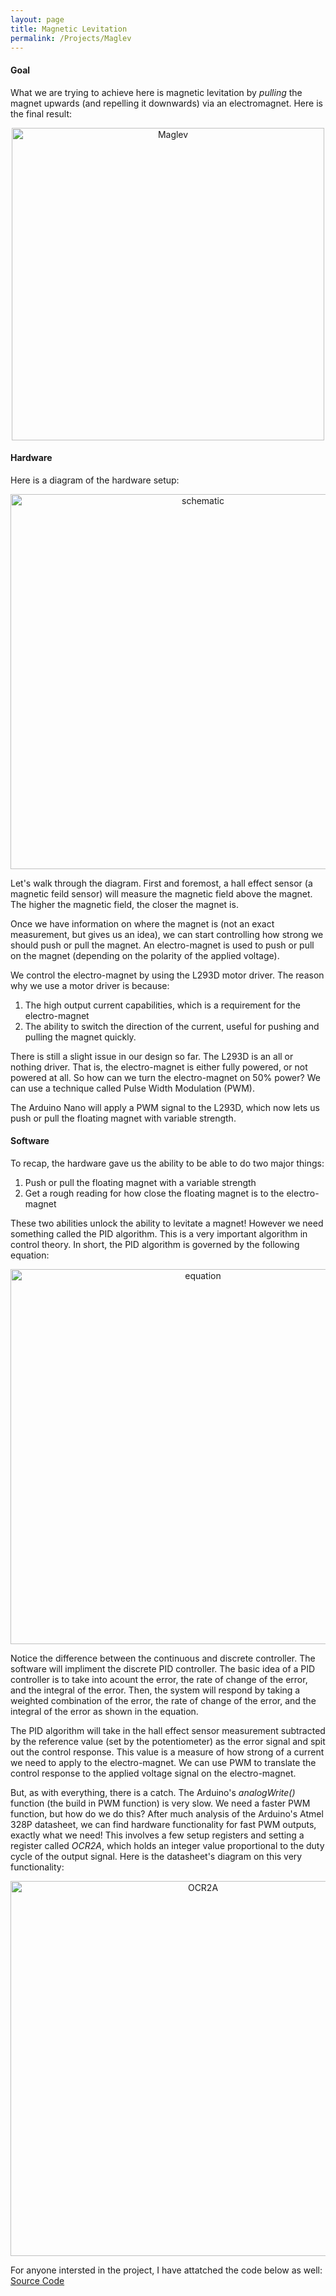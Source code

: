 ```yaml
---
layout: page
title: Magnetic Levitation
permalink: /Projects/Maglev
---
```


#### Goal 
What we are trying to achieve here is magnetic levitation by *pulling* the magnet upwards (and repelling it downwards) via an electromagnet. Here is the final result:
<p style="text-align:center;"><a href="Maglev"><img src="../../images/magnet.gif" alt="Maglev" style="width:500px" class="center"></a></p>

#### Hardware 
Here is a diagram of the hardware setup:
<p style="text-align:center;"><img src="../../images/schematic.jpg" alt="schematic" style="width:600px" class="center"></p>
Let's walk through the diagram. First and foremost, a hall effect sensor (a magnetic feild sensor) will measure the magnetic field above the magnet. The higher the magnetic field, the closer the magnet is.   

Once we have information on where the magnet is (not an exact measurement, but gives us an idea), we can start controlling how strong we should push or pull the magnet. An electro-magnet is used to push or pull on the magnet (depending on the polarity of the applied voltage).   

We control the electro-magnet by using the L293D motor driver. The reason why we use a motor driver is because:
1. The high output current capabilities, which is a requirement for the electro-magnet
2. The ability to switch the direction of the current, useful for pushing and pulling the magnet quickly.   

There is still a slight issue in our design so far. The L293D is an all or nothing driver. That is, the electro-magnet is either fully powered, or not powered at all. So how can we turn the electro-magnet on 50% power? We can use a technique called Pulse Width Modulation (PWM).   

The Arduino Nano will apply a PWM signal to the L293D, which now lets us push or pull the floating magnet with variable strength.   

#### Software
To recap, the hardware gave us the ability to be able to do two major things:
1. Push or pull the floating magnet with a variable strength
2. Get a rough reading for how close the floating magnet is to the electro-magnet

These two abilities unlock the ability to levitate a magnet! However we need something called the PID algorithm. This is a very important algorithm in control theory. In short, the PID algorithm is governed by the following equation: 
<p style="text-align:center;"><img src="../../images/equation.jpg" alt="equation" style="width:600px" class="center"></p>
Notice the difference between the continuous and discrete controller. The software will impliment the discrete PID controller. The basic idea of a PID controller is to take into acount the error, the rate of change of the error, and the integral of the error. Then, the system will respond by taking a weighted combination of the error, the rate of change of the error, and the integral of the error as shown in the equation.    

The PID algorithm will take in the hall effect sensor measurement subtracted by the reference value (set by the potentiometer) as the error signal and spit out the control response. This value is a measure of how strong of a current we need to apply to the electro-magnet. We can use PWM to translate the control response to the applied voltage signal on the electro-magnet.    

But, as with everything, there is a catch. The Arduino's *analogWrite()*  function (the build in PWM function) is very slow. We need a faster PWM function, but how do we do this? After much analysis of the Arduino's Atmel 328P datasheet, we can find hardware functionality for fast PWM outputs, exactly what we need! This involves a few setup registers and setting a register called *OCR2A*, which holds an integer value proportional to the duty cycle of the output signal. Here is the datasheet's diagram on this very functionality:
<p style="text-align:center;"><img src="../../images/ocr.jpg" alt="OCR2A" style="width:600px" class="center"></p>

For anyone intersted in the project, I have attatched the code below as well:
<a href="../../code/MagLev.zip"> Source Code</a>